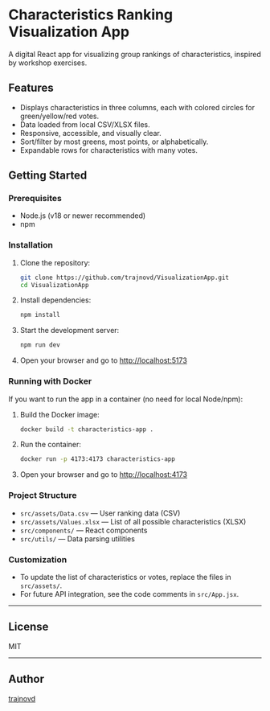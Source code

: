# Characteristics Ranking Visualization App

A digital React app for visualizing group rankings of characteristics, inspired by workshop exercises.

## Features

- Displays characteristics in three columns, each with colored circles for green/yellow/red votes.
- Data loaded from local CSV/XLSX files.
- Responsive, accessible, and visually clear.
- Sort/filter by most greens, most points, or alphabetically.
- Expandable rows for characteristics with many votes.

## Getting Started

### Prerequisites

- Node.js (v18 or newer recommended)
- npm

### Installation

1. Clone the repository:

   ```sh
   git clone https://github.com/trajnovd/VisualizationApp.git
   cd VisualizationApp
   ```

2. Install dependencies:

   ```sh
   npm install
   ```

3. Start the development server:

   ```sh
   npm run dev
   ```

4. Open your browser and go to [http://localhost:5173](http://localhost:5173)

### Running with Docker

If you want to run the app in a container (no need for local Node/npm):

1. Build the Docker image:

   ```sh
   docker build -t characteristics-app .
   ```

2. Run the container:

   ```sh
   docker run -p 4173:4173 characteristics-app
   ```

3. Open your browser and go to [http://localhost:4173](http://localhost:4173)

### Project Structure

- `src/assets/Data.csv` — User ranking data (CSV)
- `src/assets/Values.xlsx` — List of all possible characteristics (XLSX)
- `src/components/` — React components
- `src/utils/` — Data parsing utilities

### Customization

- To update the list of characteristics or votes, replace the files in `src/assets/`.
- For future API integration, see the code comments in `src/App.jsx`.

---

## License

MIT

---

## Author

[trajnovd](https://github.com/trajnovd)
